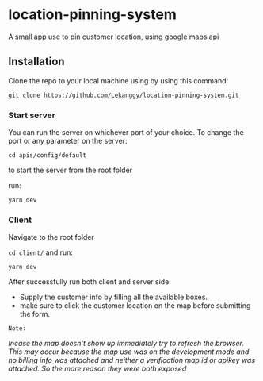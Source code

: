 # location-pinning-system
A small app use to pin customer location, using google maps api


## Installation

Clone the repo to your local machine using by using this command:

`git clone https://github.com/Lekanggy/location-pinning-system.git`

### Start server
You can run the server on whichever port of your choice. To change the port or any parameter on the server:

`cd apis/config/default`

to start the server from the root folder

run:

`yarn dev`

### Client 

Navigate to the root folder

`cd client/`
and run:

`yarn dev`

After successfully run both client and server side:

- Supply the customer info by filling all the available boxes.
- make sure to click the customer location on the map before submitting the form.


`Note:`

*Incase the map doesn't show up immediately try to refresh the browser. This may occur because the map use was on the development mode and no billing info was attached and neither a verification map id or apikey was attached.
So the more reason they were both exposed* 




